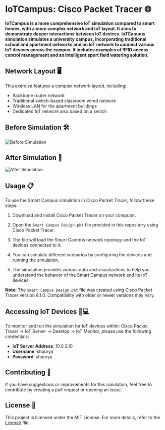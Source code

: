 # IoTCampus: Cisco Packet Tracer 🌐

**IoTCampus is a more comprehensive IoT simulation compared to smart homes, with a more complex network and IoT layout. It aims to demonstrate deeper interactions between IoT devices. IoTCampus simulation simulates a university campus, incorporating traditional school and apartment networks and an IoT network to connect various IoT devices across the campus. It includes examples of RFID access control management and an intelligent sport field watering solution.**

## Network Layout 🖥️

This exercise features a complex network layout, including:

- Backbone router network
- Traditional switch-based classroom wired network
- Wireless LAN for the apartment buildings
- Dedicated IoT network also based on a switch

## Before Simulation 🛠️
![Before Simulation](https://github.com/charvijain12/IoTCampus/assets/97164074/c46cea6b-8495-4068-a864-8ca5ace8fa6c)

## After Simulation 🚀
![After Simulation](https://github.com/charvijain12/IoTCampus/assets/97164074/1e13743a-a95e-4d89-b0d2-7a84e1e46e55)

## Usage 📋

To use the Smart Campus simulation in Cisco Packet Tracer, follow these steps:

1. Download and install Cisco Packet Tracer on your computer.

2. Open the `Smart Campus Design.pkt` file provided in this repository using Cisco Packet Tracer.

3. The file will load the Smart Campus network topology and the IoT devices connected to it.

4. You can simulate different scenarios by configuring the devices and running the simulation.

5. The simulation provides various data and visualizations to help you understand the behavior of the Smart Campus network and its IoT devices.

**Note:** The `Smart Campus Design.pkt` file was created using Cisco Packet Tracer version 8.1.0. Compatibility with older or newer versions may vary.

## Accessing IoT Devices 📱💻

To monitor and run the simulation for IoT devices within: Cisco Packet Tracer -> IoT Server -> Desktop -> IoT Monitor, please use the following credentials:

- **IoT Server Address**: 10.0.0.10
- **Username**: shaurya
- **Password**: shaurya

## Contributing 🤝

If you have suggestions or improvements for this simulation, feel free to contribute by creating a pull request or opening an issue.

## License 📜

This project is licensed under the MIT License. For more details, refer to the [License](https://github.com/charvijain12/IoTCampus/blob/main/LICENSE) file.
